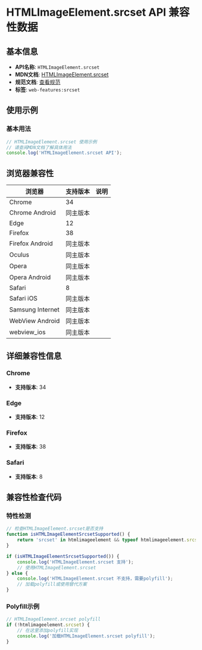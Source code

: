 # HTMLImageElement.srcset API 兼容性数据

## 基本信息

- **API名称**: `HTMLImageElement.srcset`
- **MDN文档**: [HTMLImageElement.srcset](https://developer.mozilla.org/docs/Web/API/HTMLImageElement/srcset)
- **规范文档**: [查看规范](https://html.spec.whatwg.org/multipage/embedded-content.html#dom-img-srcset)
- **标签**: `web-features:srcset`

## 使用示例

### 基本用法

```javascript
// HTMLImageElement.srcset 使用示例
// 请查阅MDN文档了解具体用法
console.log('HTMLImageElement.srcset API');
```

## 浏览器兼容性

| 浏览器 | 支持版本 | 说明 |
|--------|----------|------|
| Chrome | 34 |  |
| Chrome Android | 同主版本 |  |
| Edge | 12 |  |
| Firefox | 38 |  |
| Firefox Android | 同主版本 |  |
| Oculus | 同主版本 |  |
| Opera | 同主版本 |  |
| Opera Android | 同主版本 |  |
| Safari | 8 |  |
| Safari iOS | 同主版本 |  |
| Samsung Internet | 同主版本 |  |
| WebView Android | 同主版本 |  |
| webview_ios | 同主版本 |  |

## 详细兼容性信息

### Chrome

- **支持版本**: 34

### Edge

- **支持版本**: 12

### Firefox

- **支持版本**: 38

### Safari

- **支持版本**: 8

## 兼容性检查代码

### 特性检测

```javascript
// 检查HTMLImageElement.srcset是否支持
function isHTMLImageElementSrcsetSupported() {
    return 'srcset' in htmlimageelement && typeof htmlimageelement.srcset === 'function';
}

if (isHTMLImageElementSrcsetSupported()) {
    console.log('HTMLImageElement.srcset 支持');
    // 使用HTMLImageElement.srcset
} else {
    console.log('HTMLImageElement.srcset 不支持，需要polyfill');
    // 加载polyfill或使用替代方案
}
```

### Polyfill示例

```javascript
// HTMLImageElement.srcset polyfill
if (!htmlimageelement.srcset) {
    // 在这里添加polyfill实现
    console.log('加载HTMLImageElement.srcset polyfill');
}
```

